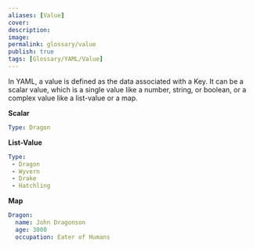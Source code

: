 ```yaml
---
aliases: [Value]
cover: 
description: 
image: 
permalink: glossary/value
publish: true
tags: [Glossary/YAML/Value]
---
```


In YAML, a value is defined as the data associated with a Key. It can be a scalar value, which is a single value like a number, string, or boolean, or a complex value like a list-value or a map.

**Scalar**

```yaml
Type: Dragon 
```

**List-Value**

```yaml
Type:
 - Dragon
 - Wyvern
 - Drake
 - Hatchling
```

**Map**

```yaml
Dragon:
  name: John Dragonson
  age: 3000
  occupation: Eater of Humans
```